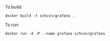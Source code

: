 To build:

```
docker build -t schvin/grafana .
```

To run:

```
docker run -d -P --name grafana schvin/grafana
```
